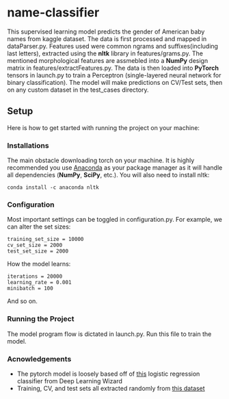 # name-classifier
This supervised learning model predicts the gender of American baby names from kaggle dataset. The data is first processed and mapped in dataParser.py. Features used were common ngrams and suffixes(including last letters), extracted using the **nltk** library in features/grams.py. The mentioned morphological features are assmebled into a **NumPy** design matrix in features/extractFeatures.py. The data is then loaded into **PyTorch** tensors in launch.py to train a Perceptron (single-layered neural network for binary classification). The model will make predictions on CV/Test sets, then on any custom dataset in the test_cases directory. 

## Setup
Here is how to get started with running the project on your machine:

### Installations
The main obstacle downloading torch on your machine. It is highly recommended you use [Anaconda](https://anaconda.org/pytorch/pytorch) as your package manager as it will handle all dependencies (**NumPy**, **SciPy**, etc.). You will also need to install nltk:
```
conda install -c anaconda nltk
```
### Configuration
Most important settings can be toggled in configuration.py. For example, we can alter the set sizes: 
```python3
training_set_size = 10000
cv_set_size = 2000
test_set_size = 2000
```
How the model learns:
```python3
iterations = 20000
learning_rate = 0.001
minibatch = 100
```
And so on.

### Running the Project
The model program flow is dictated in launch.py. Run this file to train the model. 


### Acnowledgements
* The pytorch model is loosely based off of [this](https://www.deeplearningwizard.com/deep_learning/practical_pytorch/pytorch_logistic_regression/) logistic regression classifier from Deep Learning Wizard
* Training, CV, and test sets all extracted randomly from [this dataset](https://www.kaggle.com/kaggle/us-baby-names)

